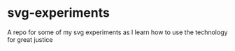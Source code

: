# svg-experiments
A repo for some of my svg experiments as I learn how to use the technology for great justice
